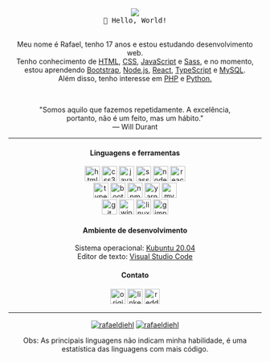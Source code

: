 
<div align="center">
 <img src="https://dkrn4sk0rn31v.cloudfront.net/2018/05/29070459/pixelart-octocat.gif" /><br>
  <samp align="center">👋 Hello, World!</samp><br>
</div>

<br>
<p align="center">Meu nome é Rafael, tenho 17 anos e estou estudando desenvolvimento web.<br>Tenho conhecimento de <a target="_blank" href="https://developer.mozilla.org/pt-BR/docs/Web/HTML">HTML</a>, <a target="_blank" href="https://developer.mozilla.org/pt-BR/docs/Web/CSS">CSS</a>, <a target="_blank" href="https://www.javascript.com/">JavaScript</a> e <a target="_blank" href="https://nodejs.org/en/">Sass</a>, e no momento, <br> estou aprendendo <a target="_blank" href="https://getbootstrap.com/">Bootstrap</a>, <a target="_blank" href="https://nodejs.org/en/">Node.js</a>, <a target="_blank" href="https://pt-br.reactjs.org/">React</a>, <a target="_blank" href="https://www.typescriptlang.org/">TypeScript</a> e <a href="https://www.mysql.com/" target="_blank">MySQL</a>.  <br>Além disso, tenho interesse em <a target="_blank" href="https://www.php.net/">PHP</a> e  <a target="_blank" href="https://www.python.org/">Python.</a></p>
<br>

<p align="center">"Somos aquilo que fazemos repetidamente. A excelência, <br>portanto, não é um feito, mas um hábito."<br>― Will Durant</p>

<hr>

<h4 align="center">Linguagens e ferramentas</h4>
<p align="center">
<img src="https://devicons.github.io/devicon/devicon.git/icons/html5/html5-plain.svg" alt="html5"  width="30" height="30"/>
<img src="https://devicons.github.io/devicon/devicon.git/icons/css3/css3-plain.svg" alt="css3"  width="30" height="30"/>
<img src="https://devicons.github.io/devicon/devicon.git/icons/javascript/javascript-original.svg" alt="javascript" width="30" height="30"/>
<img src="https://devicons.github.io/devicon/devicon.git/icons/sass/sass-original.svg" alt="sass" width="30" height="30"/>
<img src="https://devicons.github.io/devicon/devicon.git/icons/nodejs/nodejs-plain.svg" alt="nodejs" width="30" height="30"/>
<img src="https://devicons.github.io/devicon/devicon.git/icons/react/react-original.svg" alt="react" width="30" height="30"/><br>
<img src="https://devicon.dev/devicon.git/icons/typescript/typescript-plain.svg" alt="typescript" width="30" height="30"/>
<img src="https://devicons.github.io/devicon/devicon.git/icons/bootstrap/bootstrap-plain.svg" alt="bootstrap" width="30" height="30"/>
  <img src="https://devicons.github.io/devicon/devicon.git/icons/npm/npm-original-wordmark.svg" alt="npm" width="30" height="30"/>
  <img src="https://devicons.github.io/devicon/devicon.git/icons/yarn/yarn-original.svg" alt="yarn" width="30" height="30"/>
  <img src="https://devicon.dev/devicon.git/icons/mysql/mysql-plain.svg" alt="mysql" width="30" height="30"/><br>
  <img src="https://devicon.dev/devicon.git/icons/git/git-plain.svg" alt="git" width="30" height="30"/> 
  <img src="https://devicon.dev/devicon.git/icons/windows8/windows8-original.svg" alt="windows" width="30" height="30"/>
<img src="https://devicon.dev/devicon.git/icons/linux/linux-plain.svg" alt="linux" width="30" height="30"/>
  <img src="https://devicon.dev/devicon.git/icons/gimp/gimp-plain.svg" alt="gimp" width="30" height="30"/> 
</p>

<h4 align="center">Ambiente de desenvolvimento</h4>
<p align="center">Sistema operacional: <a target="_blank" href="https://kubuntu.org/">Kubuntu 20.04</a><br>Editor de texto: <a target="_blank" href="https://code.visualstudio.com/">Visual Studio Code</a></p>

<h4 align="center">Contato</h4>
<p align="center">
<a href="https://github.com/rafaeldiehl" target="_blank"><img src="https://devicons.github.io/devicon/devicon.git/icons/github/github-original.svg" alt="original"  width="30" height="30"></a>
<a href="https://www.linkedin.com/in/rafael-juliani-diehl-94317a198/" target="_blank"><img src="https://devicons.github.io/devicon/devicon.git/icons/linkedin/linkedin-original.svg" alt="linkedin"  width="30" height="30"></a>
<a href="https://www.reddit.com/user/rafaeldiehl" target="_blank"><img src="https://camo.githubusercontent.com/5905f025939697c70f6b76e979e1e3232dcabb0a/68747470733a2f2f73312e6d7a7374617469632e636f6d2f75732f7233302f507572706c65362f76342f39382f63612f61362f39386361613637612d306435632d326430302d633234392d3239383331356634383539652f6d7a6c2e63667278766b6b6f2e706e67" alt="reddit"  width="30" height="30"></a>
</p>

<hr>

<p align="center">
  <a target="_blank" href="https://github-readme-stats.vercel.app/api?username=rafaeldiehl&show_icons=true&hide_border=true&count_private=true&include_all_commits=true"><img align="center" src="https://github-readme-stats.vercel.app/api?username=rafaeldiehl&show_icons=true&hide_border=true&count_private=true&include_all_commits=true" alt="rafaeldiehl"/></a>
  <a target="_blank" href="https://github-readme-stats.anuraghazra1.vercel.app/api/top-langs/?username=rafaeldiehl&layout=compact&hide_border=true"><img align="center" src="https://github-readme-stats.anuraghazra1.vercel.app/api/top-langs/?username=rafaeldiehl&layout=compact&hide_border=true" alt="rafaeldiehl" /></a>
</p>
  
  <p align="center">Obs: As principais linguagens não indicam minha habilidade, é uma estatística das linguagens com mais código.</p>
